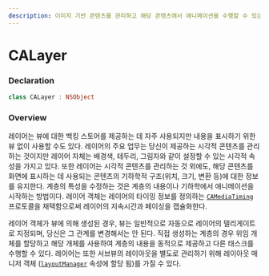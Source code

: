 ```yaml
---
description: 이미지 기반 콘텐츠를 관리하고 해당 콘텐츠에서 애니메이션을 수행할 수 있는 객체.
---
```


# CALayer

### Declaration

```swift
class CALayer : NSObject
```

### Overview

레이어는 뷰에 대한 백킹 스토어를 제공하는 데 자주 사용되지만 내용을 표시하기 위한 뷰 없이 사용할 수도 있다. 레이어의 주요 업무는 당신이 제공하는 시각적 콘텐츠를 관리하는 것이지만 레이어 자체는 배경색, 테두리, 그림자와 같이 설정할 수 있는 시각적 속성을 가지고 있다. 또한 레이어는 시각적 콘텐츠를 관리하는 것 외에도, 해당 콘텐츠를 화면에 표시하는 데 사용되는 콘텐츠의 기하학적 구조\(위치, 크기, 변환 등\)에 대한 정보를 유지한다. 계층의 특성을 수정하는 것은 계층의 내용이나 기하학에서 애니메이션을 시작하는 방법이다. 레이어 객체는 레이어의 타이밍 정보를 정의하는 [`CAMediaTiming`](https://developer.apple.com/documentation/quartzcore/camediatiming) 프로토콜을 채택함으로써 레이어의 지속시간과 페이싱을 캡슐화한다.

레이어 객체가 뷰에 의해 생성된 경우, 뷰는 일반적으로 자동으로 레이어의 델리게이트로 지정되며, 당신은 그 관계를 변경해서는 안 된다. 직접 생성하는 계층의 경우 위임 개체를 할당하고 해당 개체를 사용하여 계층의 내용을 동적으로 제공하고 다른 태스크를 수행할 수 있다. 레이어는 또한 서브뷰의 레이아웃을 별도로 관리하기 위해 레이아웃 매니저 객체 \([`layoutManager`](https://developer.apple.com/documentation/quartzcore/calayer/1410749-layoutmanager) 속성에 할당 됨\)를 가질 수 있다.

